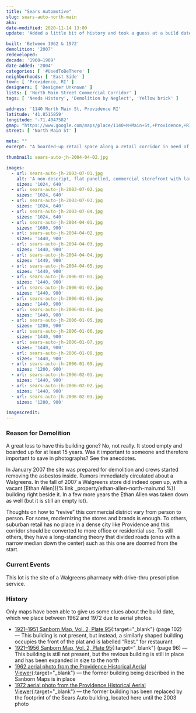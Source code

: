 ```yaml
---
title: "Sears Automotive"
slug: sears-auto-north-main
aka:
date-modified: 2020-11-14 13:00
update: 'Added a little bit of history and took a guess at a build date based on aerial photos'

built: 'Between 1962 & 1972'
demolition: '2007'
redeveloped: 
decade: '1960–1969'
date-added: '2004'
categories: [ '#UsedToBeThere' ]
neighborhoods: [ 'East Side' ]
town: [ 'Providence, RI' ]
designers: [ 'Designer Unknown' ]
lists: [ 'North Main Street Commercial Corridor' ]
tags: [ 'Needs History', 'Demolition by Neglect', 'Yellow brick' ]

address: '1140 North Main St, Providence RI'
latitude: '41.8515859'
longitude: '-71.4047582'
gmap: "https://www.google.com/maps/place/1140+N+Main+St,+Providence,+RI+02904/@41.8515859,-71.4047582,17z/data=!3m1!4b1!4m5!3m4!1s0x89e444c3d7d057ef:0xefedfd745dc3fad2!8m2!3d41.8515859!4d-71.4025695"
street: [ 'North Main St' ]

meta: ""
excerpt: "A boarded-up retail space along a retail corridor in need of rethinking"

thumbnail: sears-auto-jh-2004-04-02.jpg

images:
  - url: sears-auto-jh-2003-07-01.jpg
    alt: 'A non-descript, flat panelled, commercial storefront with large plate glass windows in the streetside front and car repair bays accessible from two sides along the rear. The repair end of the building was clad in yellow brick over cement block.'
    sizes: '1024, 640'
  - url: sears-auto-jh-2003-07-02.jpg
    sizes: '1024, 640'
  - url: sears-auto-jh-2003-07-03.jpg
    sizes: '1024, 640'
  - url: sears-auto-jh-2003-07-04.jpg
    sizes: '1024, 640'
  - url: sears-auto-jh-2004-04-01.jpg
    sizes: '1600, 900'
  - url: sears-auto-jh-2004-04-02.jpg
    sizes: '1440, 900'
  - url: sears-auto-jh-2004-04-03.jpg
    sizes: '1440, 900'
  - url: sears-auto-jh-2004-04-04.jpg
    sizes: '1440, 900'
  - url: sears-auto-jh-2004-04-05.jpg
    sizes: '1440, 900'
  - url: sears-auto-jh-2006-01-01.jpg
    sizes: '1440, 900'
  - url: sears-auto-jh-2006-01-02.jpg
    sizes: '1440, 900'
  - url: sears-auto-jh-2006-01-03.jpg
    sizes: '1440, 900'
  - url: sears-auto-jh-2006-01-04.jpg
    sizes: '1440, 900'
  - url: sears-auto-jh-2006-01-05.jpg
    sizes: '1200, 900'
  - url: sears-auto-jh-2006-01-06.jpg
    sizes: '1440, 900'
  - url: sears-auto-jh-2006-01-07.jpg
    sizes: '1440, 900'
  - url: sears-auto-jh-2006-01-08.jpg
    sizes: '1440, 900'
  - url: sears-auto-jh-2006-01-09.jpg
    sizes: '1200, 900'
  - url: sears-auto-jh-2006-02-01.jpg
    sizes: '1440, 900'
  - url: sears-auto-jh-2006-02-02.jpg
    sizes: '1440, 900'
  - url: sears-auto-jh-2006-02-03.jpg
    sizes: '1200, 900'

imagescredit: 
---
```


### Reason for Demolition

A great loss to have this building gone? No, not really. It stood empty and boarded up for at least 15 years. Was it important to someone and therefore important to save in photographs? See the anecdotes.

In January 2007 the site was prepared for demolition and crews started removing the asbestos inside. Rumors immediately circulated about a Walgreens. In the fall of 2007 a Walgreens store did indeed open up, with a vacant [Ethan Allen]({% link _property/ethan-allen-north-main.md %}) building right beside it. In a few more years the Ethan Allen was taken down as well (but it is still an empty lot). 

Thoughts on how to “revive” this commercial district vary from person to person. For some, modernizing the stores and brands is enough. To others, suburban retail has no place in a dense city like Providence and this corridor should be converted to more office or residential use. To still others, they have a long-standing theory that divided roads (ones with a narrow median down the center) such as this one are doomed from the start. 


### Current Events

This lot is the site of a Walgreens pharmacy with drive-thru prescription service.


### History

Only maps have been able to give us some clues about the build date, which we place between 1962 and 1972 due to aerial photos.

+ [1921–1951 Sanborn Map, Vol. 2, Plate 95](http://hdl.loc.gov/loc.gmd/g3774pm.g3774pm_g08099195102){:target="_blank"} (page 102) — This building is not present, but instead, a similarly shaped building occupies the front of the plat and is labelled “Rest.” for restaurant
+ [1921–1956 Sanborn Map, Vol. 2, Plate 95](http://hdl.loc.gov/loc.gmd/g3774pm.g3774pm_g08099195602){:target="_blank"} (page 96) — This building is still not present, but the revious building is still in place and has been expanded in size to the north
+ [1962 aerial photo from the Providence Historical Aerial Viewer](//pvdgis.maps.arcgis.com/apps/webappviewer/index.html?id=b1b3a4a4c66847a8b767cde26264246e){:target="_blank"} — the former building being described in the Sanborn Maps is in place
+ [1972 aerial photo from the Providence Historical Aerial Viewer](//pvdgis.maps.arcgis.com/apps/webappviewer/index.html?id=b1b3a4a4c66847a8b767cde26264246e){:target="_blank"} — the former building has been replaced by the footprint of the Sears Auto building, located here until the 2003 photo
